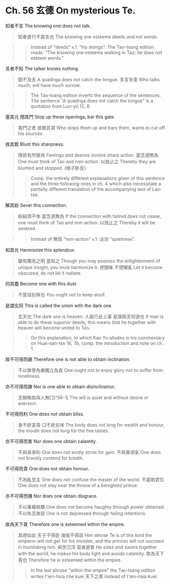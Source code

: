 # Ch. 56 玄德 On mysterious Te.

知者不言
The knowing one does not talk.

> 知者貴行不貴言也
The knowing one esteems deeds and not words.

>> Instead of "deeds" v.1. "his doings".
The Tao-tsang edition reads:
"The knowing one esteems walking in Tao;
he does not esteem words."

言者不知
The talker knows nothing.

> 駟不及舌
A quadriga does not catch the tongue.
多言多患
Who talks much, will have much sorrow.

>> The Tao-tsang edition inverts the sequence of the sentences.
The sentence "A quadriga does not catch the tongue"
is a quotation from Lun-yü 12, 8.

塞其兊
閉其門
Stop up these openings,
bar this gate.

> 塞門之者
欲絶其源
Who stops them up and bars them,
wants to cut off his sources.

挫其銳
Blunt this sharpness.

> 情欲有所銳為
Feelings and desires involve sharp action.
當念道無為
One must think of Tao and non-action.
以挫止之
Thereby they are blunted and stopped.
{挫子卧反}

>> Comp. the entirely different explanations given of this sentence
and the three following ones in ch. 4
which also necessitate a partially different translation
of the accompanying text of Lao-tse.

解其紛
Sever this connection.

> 紛結恨不休
當念道無為
If the connection with hatred does not cease,
one must think of Tao and non-action.
以挫止之
Thereby it will be severed.

>> Instead of 無爲 "non-action" v.1. 淡泊 "quietness".

和其光
Harmonize this splendour.

> 雖有獨見之明
當和之
Though you may possess the enlightenment of unique insight,
you must harmonize it.
使闇昧
不使曜亂
Let it become obscured,
do not let it radiate.

同其塵
Become one with this dust.

> 不當自别殊也
You ought not to keep aloof.

是謂玄同
This is called the union with the dark one.

> 玄天也
The dark one is heaven.
人能行此上事
是謂與天同道也
If man is able to do these superior deeds,
this means that he together with heaven will become united to Tao.

>> On this explanation, to which Kao Yu alludes in his commentary
on Huai-nan-tse 16, 7b, comp. the introduction and note on ch. 1.

故不可得而親
Therefore one is not able to obtain inclination.

> 不以榮譽為樂獨立為哀
One ought not to enjoy glory nor to suffer from loneliness.

亦不可得而踈
Nor is one able to obtain disinclination.

> 志靜無故與人無□[^56-1]
The will is quiet and without desire or aversion.

不可得而利
One does not obtain bliss.

> 身不欲富貴
口不欲五味
The body does not long for wealth and honour,
the mouth does not long for the five tastes.

亦不可得而害
Nor does one obtain calamity.

> 不與貪爭利
One does not avidly strive for gain.
不與勇爭氣
One does not bravely contend for breath.

不可得而貴
One does not obtain honour.

> 不為亂丗主
One does not confuse the master of the world.
不處暗君位
One does not stay near the throne of a benighted prince.

亦不可得而賤
Nor does one obtain disgrace.

> 不以乗權故驕
One does not become haughty through power obtained.
不以失志故屈
One is not depressed through failing intentions.

故為天下貴
Therefore one is esteemed within the empire.

> 其德如此
天子不得臣
諸侯不得屈
Him whose Te is of this kind
the emperor will not get for his minister,
and the princes will not succeed in humiliating him.
與世沉浮
容身避害
He sinks and swims together with the world,
he makes his body light and avoids calamity.
故為天下貴也
Therefore he is esteemed within the empire.

>> In the last phrase "within the empire"
the Tao-tsang edition writes t'ien-hsia che kuei 天下之貴
instead of t'ien-hsia kuei.
